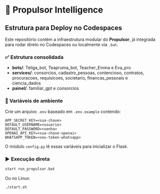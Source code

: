 # 🚀 Propulsor Intelligence

## Estrutura para Deploy no Codespaces

Este repositório contém a infraestrutura modular do **Propulsor**, já integrada para rodar direto no Codespaces ou localmente via `.bat`.

### ✅ Estrutura consolidada
- **bots/**: Teliga_bot, Teapruma_bot, Teacher_Emma e Eva_pro
- **services/**: consorcios, cadastro_pessoas, contencioso, contratos, procuracoes,
  requisicoes, societario, financas_pessoais e ciencia_dados
- **painel/**: familiar_gpt e consorcios

### 🔐 Variáveis de ambiente
Crie um arquivo `.env` baseado em `.env.example` contendo:

```
APP_SECRET_KEY=<sua-chave>
DEFAULT_USERNAME=<usuario>
DEFAULT_PASSWORD=<senha>
OPENAI_API_KEY=<sua-chave-openai>
WHATSAPP_TOKEN=<seu-token-whatsapp>
```

O módulo `config.py` lê essas variáveis para inicializar o Flask.

### ▶️ Execução direta
```bash
start run_propulsor.bat
```

Ou no Linux:

```bash
./start.sh
```
